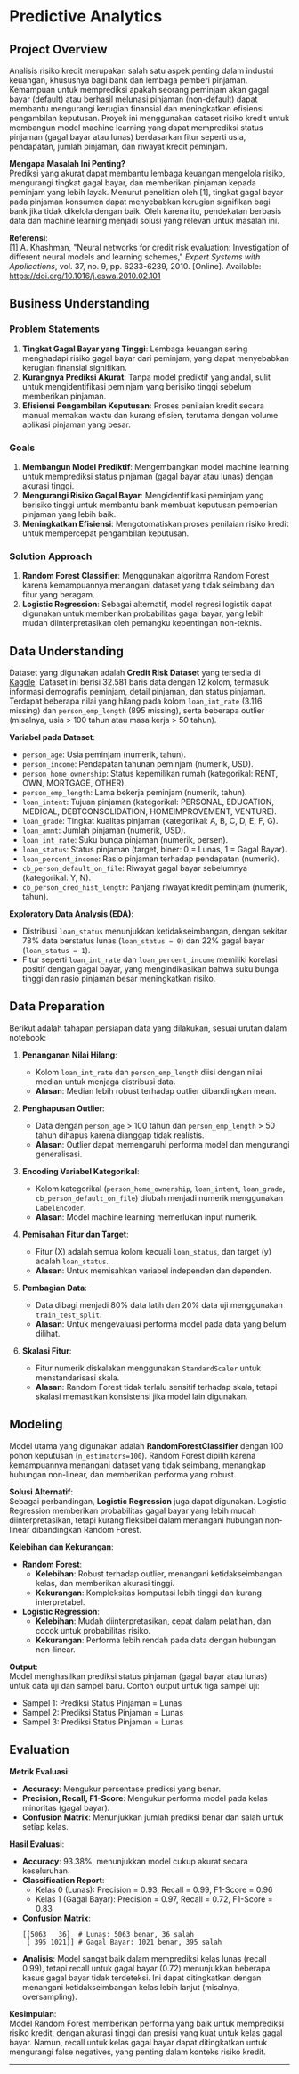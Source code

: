 # Predictive Analytics

## Project Overview

Analisis risiko kredit merupakan salah satu aspek penting dalam industri keuangan, khususnya bagi bank dan lembaga pemberi pinjaman. Kemampuan untuk memprediksi apakah seorang peminjam akan gagal bayar (default) atau berhasil melunasi pinjaman (non-default) dapat membantu mengurangi kerugian finansial dan meningkatkan efisiensi pengambilan keputusan. Proyek ini menggunakan dataset risiko kredit untuk membangun model machine learning yang dapat memprediksi status pinjaman (gagal bayar atau lunas) berdasarkan fitur seperti usia, pendapatan, jumlah pinjaman, dan riwayat kredit peminjam.

**Mengapa Masalah Ini Penting?**  
Prediksi yang akurat dapat membantu lembaga keuangan mengelola risiko, mengurangi tingkat gagal bayar, dan memberikan pinjaman kepada peminjam yang lebih layak. Menurut penelitian oleh [1], tingkat gagal bayar pada pinjaman konsumen dapat menyebabkan kerugian signifikan bagi bank jika tidak dikelola dengan baik. Oleh karena itu, pendekatan berbasis data dan machine learning menjadi solusi yang relevan untuk masalah ini.

**Referensi**:  
[1] A. Khashman, "Neural networks for credit risk evaluation: Investigation of different neural models and learning schemes," *Expert Systems with Applications*, vol. 37, no. 9, pp. 6233-6239, 2010. [Online]. Available: https://doi.org/10.1016/j.eswa.2010.02.101

## Business Understanding

### Problem Statements
1. **Tingkat Gagal Bayar yang Tinggi**: Lembaga keuangan sering menghadapi risiko gagal bayar dari peminjam, yang dapat menyebabkan kerugian finansial signifikan.
2. **Kurangnya Prediksi Akurat**: Tanpa model prediktif yang andal, sulit untuk mengidentifikasi peminjam yang berisiko tinggi sebelum memberikan pinjaman.
3. **Efisiensi Pengambilan Keputusan**: Proses penilaian kredit secara manual memakan waktu dan kurang efisien, terutama dengan volume aplikasi pinjaman yang besar.

### Goals
1. **Membangun Model Prediktif**: Mengembangkan model machine learning untuk memprediksi status pinjaman (gagal bayar atau lunas) dengan akurasi tinggi.
2. **Mengurangi Risiko Gagal Bayar**: Mengidentifikasi peminjam yang berisiko tinggi untuk membantu bank membuat keputusan pemberian pinjaman yang lebih baik.
3. **Meningkatkan Efisiensi**: Mengotomatiskan proses penilaian risiko kredit untuk mempercepat pengambilan keputusan.

### Solution Approach
1. **Random Forest Classifier**: Menggunakan algoritma Random Forest karena kemampuannya menangani dataset yang tidak seimbang dan fitur yang beragam.
2. **Logistic Regression**: Sebagai alternatif, model regresi logistik dapat digunakan untuk memberikan probabilitas gagal bayar, yang lebih mudah diinterpretasikan oleh pemangku kepentingan non-teknis.

## Data Understanding

Dataset yang digunakan adalah **Credit Risk Dataset** yang tersedia di [Kaggle](https://www.kaggle.com/datasets/laotse/credit-risk-dataset). Dataset ini berisi 32.581 baris data dengan 12 kolom, termasuk informasi demografis peminjam, detail pinjaman, dan status pinjaman. Terdapat beberapa nilai yang hilang pada kolom `loan_int_rate` (3.116 missing) dan `person_emp_length` (895 missing), serta beberapa outlier (misalnya, usia > 100 tahun atau masa kerja > 50 tahun).

**Variabel pada Dataset**:
- `person_age`: Usia peminjam (numerik, tahun).
- `person_income`: Pendapatan tahunan peminjam (numerik, USD).
- `person_home_ownership`: Status kepemilikan rumah (kategorikal: RENT, OWN, MORTGAGE, OTHER).
- `person_emp_length`: Lama bekerja peminjam (numerik, tahun).
- `loan_intent`: Tujuan pinjaman (kategorikal: PERSONAL, EDUCATION, MEDICAL, DEBTCONSOLIDATION, HOMEIMPROVEMENT, VENTURE).
- `loan_grade`: Tingkat kualitas pinjaman (kategorikal: A, B, C, D, E, F, G).
- `loan_amnt`: Jumlah pinjaman (numerik, USD).
- `loan_int_rate`: Suku bunga pinjaman (numerik, persen).
- `loan_status`: Status pinjaman (target, biner: 0 = Lunas, 1 = Gagal Bayar).
- `loan_percent_income`: Rasio pinjaman terhadap pendapatan (numerik).
- `cb_person_default_on_file`: Riwayat gagal bayar sebelumnya (kategorikal: Y, N).
- `cb_person_cred_hist_length`: Panjang riwayat kredit peminjam (numerik, tahun).

**Exploratory Data Analysis (EDA)**:
- Distribusi `loan_status` menunjukkan ketidakseimbangan, dengan sekitar 78% data berstatus lunas (`loan_status = 0`) dan 22% gagal bayar (`loan_status = 1`).
- Fitur seperti `loan_int_rate` dan `loan_percent_income` memiliki korelasi positif dengan gagal bayar, yang mengindikasikan bahwa suku bunga tinggi dan rasio pinjaman besar meningkatkan risiko.

## Data Preparation

Berikut adalah tahapan persiapan data yang dilakukan, sesuai urutan dalam notebook:

1. **Penanganan Nilai Hilang**:
   - Kolom `loan_int_rate` dan `person_emp_length` diisi dengan nilai median untuk menjaga distribusi data.
   - **Alasan**: Median lebih robust terhadap outlier dibandingkan mean.

2. **Penghapusan Outlier**:
   - Data dengan `person_age` > 100 tahun dan `person_emp_length` > 50 tahun dihapus karena dianggap tidak realistis.
   - **Alasan**: Outlier dapat memengaruhi performa model dan mengurangi generalisasi.

3. **Encoding Variabel Kategorikal**:
   - Kolom kategorikal (`person_home_ownership`, `loan_intent`, `loan_grade`, `cb_person_default_on_file`) diubah menjadi numerik menggunakan `LabelEncoder`.
   - **Alasan**: Model machine learning memerlukan input numerik.

4. **Pemisahan Fitur dan Target**:
   - Fitur (X) adalah semua kolom kecuali `loan_status`, dan target (y) adalah `loan_status`.
   - **Alasan**: Untuk memisahkan variabel independen dan dependen.

5. **Pembagian Data**:
   - Data dibagi menjadi 80% data latih dan 20% data uji menggunakan `train_test_split`.
   - **Alasan**: Untuk mengevaluasi performa model pada data yang belum dilihat.

6. **Skalasi Fitur**:
   - Fitur numerik diskalakan menggunakan `StandardScaler` untuk menstandarisasi skala.
   - **Alasan**: Random Forest tidak terlalu sensitif terhadap skala, tetapi skalasi memastikan konsistensi jika model lain digunakan.

## Modeling

Model utama yang digunakan adalah **RandomForestClassifier** dengan 100 pohon keputusan (`n_estimators=100`). Random Forest dipilih karena kemampuannya menangani dataset yang tidak seimbang, menangkap hubungan non-linear, dan memberikan performa yang robust.

**Solusi Alternatif**:  
Sebagai perbandingan, **Logistic Regression** juga dapat digunakan. Logistic Regression memberikan probabilitas gagal bayar yang lebih mudah diinterpretasikan, tetapi kurang fleksibel dalam menangani hubungan non-linear dibandingkan Random Forest.

**Kelebihan dan Kekurangan**:
- **Random Forest**:
  - **Kelebihan**: Robust terhadap outlier, menangani ketidakseimbangan kelas, dan memberikan akurasi tinggi.
  - **Kekurangan**: Kompleksitas komputasi lebih tinggi dan kurang interpretabel.
- **Logistic Regression**:
  - **Kelebihan**: Mudah diinterpretasikan, cepat dalam pelatihan, dan cocok untuk probabilitas risiko.
  - **Kekurangan**: Performa lebih rendah pada data dengan hubungan non-linear.

**Output**:  
Model menghasilkan prediksi status pinjaman (gagal bayar atau lunas) untuk data uji dan sampel baru. Contoh output untuk tiga sampel uji:
- Sampel 1: Prediksi Status Pinjaman = Lunas
- Sampel 2: Prediksi Status Pinjaman = Lunas
- Sampel 3: Prediksi Status Pinjaman = Lunas

## Evaluation

**Metrik Evaluasi**:
- **Accuracy**: Mengukur persentase prediksi yang benar.
- **Precision, Recall, F1-Score**: Mengukur performa model pada kelas minoritas (gagal bayar).
- **Confusion Matrix**: Menunjukkan jumlah prediksi benar dan salah untuk setiap kelas.

**Hasil Evaluasi**:
- **Accuracy**: 93.38%, menunjukkan model cukup akurat secara keseluruhan.
- **Classification Report**:
  - Kelas 0 (Lunas): Precision = 0.93, Recall = 0.99, F1-Score = 0.96
  - Kelas 1 (Gagal Bayar): Precision = 0.97, Recall = 0.72, F1-Score = 0.83
- **Confusion Matrix**:
  ```
  [[5063   36]  # Lunas: 5063 benar, 36 salah
   [ 395 1021]] # Gagal Bayar: 1021 benar, 395 salah
  ```
- **Analisis**: Model sangat baik dalam memprediksi kelas lunas (recall 0.99), tetapi recall untuk gagal bayar (0.72) menunjukkan beberapa kasus gagal bayar tidak terdeteksi. Ini dapat ditingkatkan dengan menangani ketidakseimbangan kelas lebih lanjut (misalnya, oversampling).

**Kesimpulan**:  
Model Random Forest memberikan performa yang baik untuk memprediksi risiko kredit, dengan akurasi tinggi dan presisi yang kuat untuk kelas gagal bayar. Namun, recall untuk kelas gagal bayar dapat ditingkatkan untuk mengurangi false negatives, yang penting dalam konteks risiko kredit.

---

